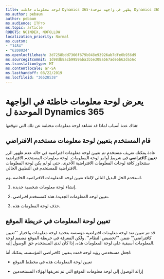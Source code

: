 ```yaml
---
title: لوحة معلومات خاطئة Dynamics 365-يظهر في واجهة موحدة Dynamics 365
ms.author: pebaum
author: pebaum
ms.audience: ITPro
ms.topic: article
ROBOTS: NOINDEX, NOFOLLOW
localization_priority: Normal
ms.custom:
- "1484"
- "6200024"
ms.openlocfilehash: 3d7258bdd7366f679b048e93926ab7dfe0b956d9
ms.sourcegitcommit: 1d98db8acb9959aba3b5e308a567ade6b62da56c
ms.translationtype: MT
ms.contentlocale: ar-SA
ms.lasthandoff: 08/22/2019
ms.locfileid: "36528538"
---
```

# <a name="wrong-dashboard-shows-in-dynamics-365-unified-interface"></a>يعرض لوحة معلومات خاطئة في الواجهة الموحدة ل Dynamics 365

هناك عدة أسباب لماذا قد تشاهد لوحة معلومات مختلفة عن تلك التي تتوقعها:

## <a name="the-user-has-set-a-user-default-dashboard"></a>قام المستخدم بتعيين لوحة معلومات مستخدم الافتراضي 

عادة يمكنك تعريف مستخدم تم تعيين لوحة معلومات افتراضية في حالة عدم ظهور الزر **تعيين كافتراضي** في شريط أوامر لوحة المعلومات. لوحة معلومات المستخدم الافتراضية ستتجاوز كافة لوحات المعلومات الافتراضية الأخرى، حتى لو لم يكن لوحة المعلومات الافتراضية للمستخدم في التطبيق الحالي.

استخدم الحل البديل التالي لإلغاء تعيين لوحة المعلومات الافتراضية الخاصة بهم.

1. إنشاء لوحة معلومات شخصية جديدة.

2. تعيين لوحة المعلومات الجديدة هذه كمستخدم افتراضي.

3. حذف لوحة المعلومات هذه.

## <a name="the-dashboard-is-set-in-the-sitemap"></a>تعيين لوحة المعلومات في خريطة الموقع

قد تم تعيين تعد لوحة معلومات افتراضية مؤسسة بتحديد لوحة معلومات واختيار '"تعيين كافتراضي"' ضمن '"تخصيص النظام"'. ولكن المعرفة في خريطة الموقع مصمم لوحة المعلومات أسبقية على لوحة المعلومات هذه، إذا كان لدى المستخدم حق الوصول إليه.

لجعل مستخدمي رؤية لوحة قمت بتعيين كافتراضي المؤسسة، يمكنك أما:

* تعيين لوحة المعلومات هذه في مخطط الموقع

* إزالة الوصول إلى لوحة معلومات الموقع التي تم تعريفها لهؤلاء المستخدمين
